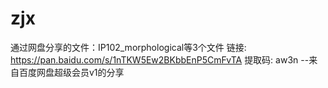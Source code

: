 # zjx
通过网盘分享的文件：IP102_morphological等3个文件
链接: https://pan.baidu.com/s/1nTKW5Ew2BKbbEnP5CmFvTA 提取码: aw3n 
--来自百度网盘超级会员v1的分享
